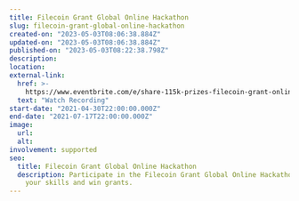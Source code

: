 ```yaml
---
title: Filecoin Grant Global Online Hackathon
slug: filecoin-grant-global-online-hackathon
created-on: "2023-05-03T08:06:38.884Z"
updated-on: "2023-05-03T08:06:38.884Z"
published-on: "2023-05-03T08:22:38.798Z"
description:
location:
external-link:
  href: >-
    https://www.eventbrite.com/e/share-115k-prizes-filecoin-grant-online-hackathon-may-1-july-18-registration-159309796891
  text: "Watch Recording"
start-date: "2021-04-30T22:00:00.000Z"
end-date: "2021-07-17T22:00:00.000Z"
image:
  url:
  alt:
involvement: supported
seo:
  title: Filecoin Grant Global Online Hackathon
  description: Participate in the Filecoin Grant Global Online Hackathon to showcase
    your skills and win grants.
---
```

